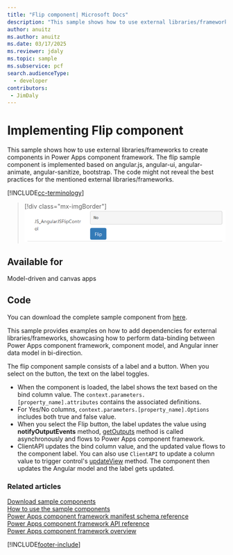```yaml
---
title: "Flip component| Microsoft Docs" 
description: "This sample shows how to use external libraries/frameworks to create components in Power Apps component framework. The flip sample component is implemented based on angular.js, angular-ui, angular-animate, angular-sanitize, bootstrap." 
author: anuitz
ms.author: anuitz
ms.date: 03/17/2025
ms.reviewer: jdaly
ms.topic: sample
ms.subservice: pcf
search.audienceType: 
  - developer
contributors:
 - JimDaly
---
```


# Implementing Flip component

This sample shows how to use external libraries/frameworks to create components in Power Apps component framework. The flip sample component is implemented based on angular.js, angular-ui, angular-animate, angular-sanitize, bootstrap. The code might not reveal the best practices for the mentioned external libraries/frameworks.

[!INCLUDE[cc-terminology](../../data-platform/includes/cc-terminology.md)]

> [!div class="mx-imgBorder"]
> ![Angular Flip.](../media/angular-flip.png "Angular Flip")

## Available for 

Model-driven and canvas apps 

## Code

You can download the complete sample component from [here](https://github.com/microsoft/PowerApps-Samples/tree/master/component-framework/AngularJSFlipControl).

This sample provides examples on how to add dependencies for external libraries/frameworks, showcasing how to perform data-binding between Power Apps component framework, component model, and Angular inner data model in bi-direction.

The flip component sample consists of a label and a button. When you select on the button, the text on the label toggles.

- When the component is loaded, the label shows the text based on the bind column value. The `context.parameters.[property_name].attributes` contains the associated definitions.
- For Yes/No columns, `context.parameters.[property_name].Options` includes both true and false value. 
- When you select the Flip button, the label updates the value using **notifyOutputEvents** method, [getOutputs](../reference/control/getoutputs.md) method is called asynchronously and flows to Power Apps component framework. 
- ClientAPI updates the bind column value, and the updated value flows to the component label. You can also use `ClientAPI` to update a column value to trigger control's [updateView](../reference/control/updateview.md) method. The component then updates the Angular model and the label gets updated.


### Related articles

[Download sample components](https://github.com/microsoft/PowerApps-Samples/tree/master/component-framework)   
[How to use the sample components](../use-sample-components.md)   
[Power Apps component framework manifest schema reference](../manifest-schema-reference/index.md)   
[Power Apps component framework API reference](../reference/index.md)   
[Power Apps component framework overview](../overview.md)


[!INCLUDE[footer-include](../../../includes/footer-banner.md)]
